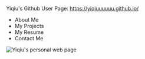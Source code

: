 Yiqiu's Github User Page: https://yiqiuuuuuu.github.io/

* About Me
* My Projects
* My Resume
* Contact Me

![Yiqiu's personal web page](images/personalPage.gif)
